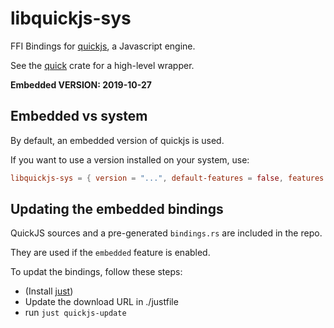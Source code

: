 # libquickjs-sys

FFI Bindings for [quickjs](https://bellard.org/quickjs/), a Javascript engine.

See the [quick](https://crates.io/crates/quickjs) crate for a high-level
wrapper.

**Embedded VERSION: 2019-10-27**

## Embedded vs system

By default, an embedded version of quickjs is used.

If you want to use a version installed on your system, use:


```toml
libquickjs-sys = { version = "...", default-features = false, features = ["system"] }
```


## Updating the embedded bindings

QuickJS sources and a pre-generated `bindings.rs` are included in the repo.

They are used if the `embedded` feature is enabled.

To updat the bindings, follow these steps:

* (Install [just](https://github.com/casey/just))
* Update the download URL in ./justfile
* run `just quickjs-update`

